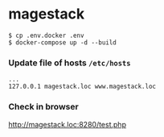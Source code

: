 # magestack

```shell script
$ cp .env.docker .env
$ docker-compose up -d --build
```
### Update file of hosts `/etc/hosts` 
```text
...
127.0.0.1 magestack.loc www.magestack.loc
```
### Check in browser
http://magestack.loc:8280/test.php